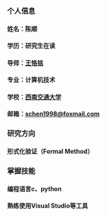 ### 个人信息
#### 姓名：陈顺
#### 学历：研究生在读
#### 导师：[王恪铭][1]
#### 专业：计算机技术
#### 学校：[西南交通大学][2]
#### 邮箱：schen1998@foxmail.com


### 研究方向
#### 形式化验证（Formal Method）


### 掌握技能
#### 编程语言c、python
#### 熟练使用Visual Studio等工具

  [1]: https://faculty.swjtu.edu.cn/KeMing_Wang/zh_CN/index.htm
  [2]: https://www.swjtu.edu.cn/
